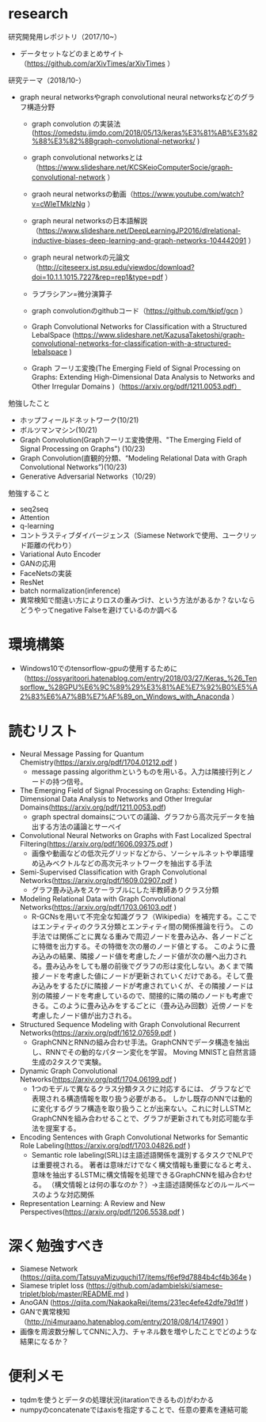 
# research
研究開発用レポジトリ（2017/10~）
  - データセットなどのまとめサイト（https://github.com/arXivTimes/arXivTimes ）

研究テーマ（2018/10-）
  - graph neural networksやgraph convolutional neural networksなどのグラフ構造分野
    - graph convolution の実装法(https://omedstu.jimdo.com/2018/05/13/keras%E3%81%AB%E3%82%88%E3%82%8Bgraph-convolutional-networks/ )
    - graph convolutional networksとは（https://www.slideshare.net/KCSKeioComputerSocie/graph-convolutional-network ）
    - graoh neural networksの動画（https://www.youtube.com/watch?v=cWIeTMklzNg ）
    - graph neural networksの日本語解説（https://www.slideshare.net/DeepLearningJP2016/dlrelational-inductive-biases-deep-learning-and-graph-networks-104442091 ）
    - graph neural networkの元論文（http://citeseerx.ist.psu.edu/viewdoc/download?doi=10.1.1.1015.7227&rep=rep1&type=pdf ）
    - ラプラシアン=微分演算子
    
    - graph convolutionのgithubコード（https://github.com/tkipf/gcn ）
    - Graph Convolutional Networks for Classification with a Structured LebalSpace (https://www.slideshare.net/KazusaTaketoshi/graph-convolutional-networks-for-classification-with-a-structured-lebalspace )
    - Graph フーリエ変換(The Emerging Field of Signal Processing on Graphs: Extending High-Dimensional Data Analysis to Networks and Other Irregular Domains )（https://arxiv.org/pdf/1211.0053.pdf）
    
勉強したこと
  - ホップフィールドネットワーク(10/21)
  - ボルツマンマシン(10/21)
  - Graph Convolution(Graphフーリエ変換使用、"The Emerging Field of Signal Processing on Graphs") (10/23) 
  - Graph Convolution(直観的分類、“Modeling Relational Data with Graph Convolutional Networks”)(10/23)
  - Generative Adversarial Networks（10/29）

勉強すること
  - seq2seq
  - Attention
  - q-learning
  - コントラスティブダイバージェンス（Siamese Networkで使用、ユークリッド距離の代わり）
  - Variational Auto Encoder
  - GANの応用
  - FaceNetsの実装
  - ResNet
  - batch normalization(inference)
  - 異常検知で間違い方によりロスの重みづけ、という方法があるか？ないならどうやってnegative Falseを避けているのか調べる
  
# 環境構築
  - Windows10でのtensorflow-gpuの使用するために（https://ossyaritoori.hatenablog.com/entry/2018/03/27/Keras_%26_Tensorflow_%28GPU%E6%9C%89%29%E3%81%AE%E7%92%B0%E5%A2%83%E6%A7%8B%E7%AF%89_on_Windows_with_Anaconda ）  
# 読むリスト
  - Neural Message Passing for Quantum Chemistry(https://arxiv.org/pdf/1704.01212.pdf )
    - message passing algorithmというものを用いる。入力は隣接行列とノードの持つ信号。
  - The Emerging Field of Signal Processing on Graphs: Extending High-Dimensional Data Analysis to Networks and Other Irregular Domains(https://arxiv.org/pdf/1211.0053.pdf)
    - graph spectral domainsについての議論、グラフから高次元データを抽出する方法の議論とサーベイ
  - Convolutional Neural Networks on Graphs with Fast Localized Spectral Filtering(https://arxiv.org/pdf/1606.09375.pdf )
    - 画像や動画などの低次元グリッドなどから、ソーシャルネットや単語埋め込みベクトルなどの高次元ネットワークを抽出する手法
  - Semi-Supervised Classification with Graph Convolutional Networks(https://arxiv.org/pdf/1609.02907.pdf )
    - グラフ畳み込みをスケーラブルにした半教師ありクラス分類
  - Modeling Relational Data with Graph Convolutional Networks(https://arxiv.org/pdf/1703.06103.pdf )
    - R-GCNsを用いて不完全な知識グラフ（Wikipedia）を補完する。ここではエンティティのクラス分類とエンティティ間の関係推論を行う。
    この手法では関係ごとに異なる重みで周辺ノードを畳み込み、各ノードごとに特徴を出力する。その特徴を次の層のノード値とする。
    このように畳み込みの結果、隣接ノード値を考慮したノード値が次の層へ出力される。畳み込みをしても層の前後でグラフの形は変化しない。あくまで隣接ノードを考慮した値にノードが更新されていくだけである。そして畳み込みをするたびに隣接ノードが考慮されていくが、その隣接ノードは別の隣接ノードを考慮しているので、間接的に隣の隣のノードも考慮できる。このように畳み込みをするごとに（畳み込み回数）近傍ノードを考慮したノード値が出力される。
  - Structured Sequence Modeling with Graph Convolutional Recurrent Networks(https://arxiv.org/pdf/1612.07659.pdf )
    - GraphCNNとRNNの組み合わせ手法。GraphCNNでデータ構造を抽出し、RNNでその動的なパターン変化を学習。
    Moving MNISTと自然言語生成の2タスクで実験。
  - Dynamic Graph Convolutional Networks(https://arxiv.org/pdf/1704.06199.pdf )
    - 1つのモデルで異なるクラス分類タスクに対応するには、
    グラフなどで表現される構造情報を取り扱う必要がある。
    しかし既存のNNでは動的に変化するグラフ構造を取り扱うことが出来ない。これに対しLSTMとGraphCNNを組み合わせることで、グラフが更新されても対応可能な手法を提案する。
  - Encoding Sentences with Graph Convolutional Networks for Semantic Role Labeling(https://arxiv.org/pdf/1703.04826.pdf )
    - Semantic role labeling(SRL)は主語述語関係を識別するタスクでNLPでは重要視される。
    著者は意味だけでなく構文情報も重要になると考え、意味を抽出するLSTMに構文情報を処理できるGraphCNNを組み合わせる。
    （構文情報とは何の事なのか？）→主語述語関係などのルールベースのような対応関係
  - Representation Learning: A Review and New Perspectives(https://arxiv.org/pdf/1206.5538.pdf )    

# 深く勉強すべき
- Siamese Network (https://qiita.com/TatsuyaMizuguchi17/items/f6ef9d7884b4cf4b364e )
- Siamese triplet loss (https://github.com/adambielski/siamese-triplet/blob/master/README.md )
- AnoGAN (https://qiita.com/NakaokaRei/items/231ec4efe42dfe79d1ff )
- GANで異常検知（http://ni4muraano.hatenablog.com/entry/2018/08/14/174901 ）
- 画像を周波数分解してCNNに入力、チャネル数を増やしたことでどのような結果になるか？
# 便利メモ
  - tqdmを使うとデータの処理状況(itarationできるもの)がわかる
  - numpyのconcatenateではaxisを指定することで、任意の要素を連結可能
